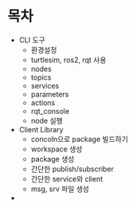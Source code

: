 # 목차
* CLI 도구
  * 환경설정
  * turtlesim, ros2, rqt 사용
  * nodes
  * topics
  * services
  * parameters
  * actions
  * rqt_console
  * node 실행
* Client Library
  * concoln으로 package 빌드하기
  * workspace 생성
  * package 생성
  * 간단한 publish/subscriber
  * 간단한 service와 client
  * msg, srv 파일 생성
* 